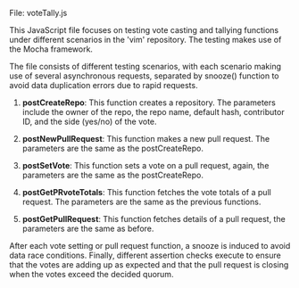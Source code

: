 File: voteTally.js

This JavaScript file focuses on testing vote casting and tallying functions under different scenarios in the 'vim' repository. The testing makes use of the Mocha framework.

The file consists of different testing scenarios, with each scenario making use of several asynchronous requests, separated by snooze() function to avoid data duplication errors due to rapid requests.

1. **postCreateRepo**: This function creates a repository. The parameters include the owner of the repo, the repo name, default hash, contributor ID, and the side (yes/no) of the vote.

2. **postNewPullRequest**: This function makes a new pull request. The parameters are the same as the postCreateRepo.

3. **postSetVote**: This function sets a vote on a pull request, again, the parameters are the same as the postCreateRepo.

4. **postGetPRvoteTotals**: This function fetches the vote totals of a pull request. The parameters are the same as the previous functions.

5. **postGetPullRequest**: This function fetches details of a pull request, the parameters are the same as before.

After each vote setting or pull request function, a snooze is induced to avoid data race conditions. Finally, different assertion checks execute to ensure that the votes are adding up as expected and that the pull request is closing when the votes exceed the decided quorum.